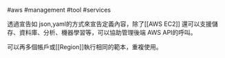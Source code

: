 #aws #management #tool #services

透過宣告如 json,yaml的方式來宣告定義內容，除了[[AWS EC2]] 還可以支援儲存、資料庫、分析、機器學習等，可以協助管理後端 AWS API的呼叫。

可以再多個帳戶或[[Region]]執行相同的範本，重複使用。